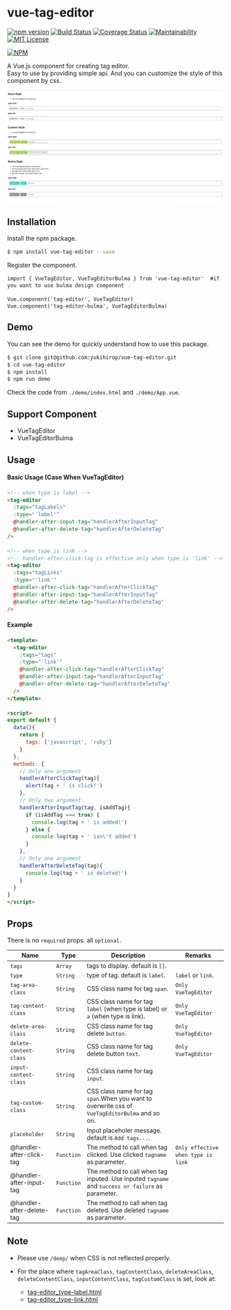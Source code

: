 # vue-tag-editor

[![npm version](https://badge.fury.io/js/vue-tag-editor-set.svg)](https://badge.fury.io/js/vue-tag-editor-set)
[![Build Status](https://travis-ci.org/yukihirop/vue-tag-editor.svg?branch=master)](https://travis-ci.org/yukihirop/vue-tag-editor)
[![Coverage Status](https://coveralls.io/repos/github/yukihirop/vue-tag-editor/badge.svg?branch=before_release)](https://coveralls.io/github/yukihirop/vue-tag-editor?branch=before_release)
[![Maintainability](https://api.codeclimate.com/v1/badges/69b323668f245135f9d2/maintainability)](https://codeclimate.com/github/yukihirop/vue-tag-editor/maintainability)
[![MIT License](http://img.shields.io/badge/license-MIT-blue.svg?style=flat)](LICENSE)

[![NPM](https://nodei.co/npm/vue-tag-editor-set.png)](https://nodei.co/npm/vue-tag-editor-set/)


A Vue.js component for creating tag editor.<br>
Easy to use by providing simple api. And you can customize the style of this component by css.

<img src="https://raw.githubusercontent.com/yukihirop/vue-tag-editor/master/img/vue-tag-editor-set.png" />

## Installation

Install the npm package.

```bash
$ npm install vue-tag-editor --save
```

Register the component.

```
import { VueTagEditor, VueTagEditorBulma } from 'vue-tag-editor'  #if you want to use bulma design component

Vue.component('tag-editor', VueTagEditor)
Vue.component('tag-editor-bulma', VueTagEditorBulma)
```

## Demo

You can see the demo for quickly understand how to use this package.

```bash
$ git clone git@github.com:yukihirop/vue-tag-editor.git
$ cd vue-tag-editor
$ npm install
$ npm run demo
```

Check the code from `./demo/index.html` and `./demo/App.vue`.

## Support Component

- VueTagEditor
- VueTagEditorBulma

## Usage

#### Basic Usage (Case When VueTagEditor)

```html
<!-- when type is label -->
<tag-editor
  :tags="tagLabels"
  :type="'label'"
  @handler-after-input-tag="handlerAfterInputTag"
  @handler-after-delete-tag="handlerAfterDeleteTag"
/>

<!-- when type is link -->
<!-- handler-after-click-tag is effective only when type is 'link' -->
<tag-editor
  :tags="tagLinks"
  :type="'link'"
  @handler-after-click-tag="handlerAfterClickTag"
  @handler-after-input-tag="handlerAfterInputTag"
  @handler-after-delete-tag="handlerAfterDeleteTag"
/>
```

#### Example

```html
<template>
  <tag-editor
    :tags="tags"
    :type="'link'"
    @handler-after-click-tag="handlerAfterClickTag"
    @handler-after-input-tag="handlerAfterInputTag"
    @handler-after-delete-tag="handlerAfterDeleteTag"
  />
</template>

<script>
export default {
  data(){
    return {
      tags: ['javascript', 'ruby']
    }
  },
  methods: {
    // Only one argument
    handlerAfterClickTag(tag){
      alert(tag + ' is click!')
    },
    // Only two argument
    handlerAfterInputTag(tag, isAddTag){
      if (isAddTag === true) {
        console.log(tag + ' is added!')
      } else {
        console.log(tag + ' isn\'t added')
      }
    },
    // Only one argument
    handlerAfterDeleteTag(tag){
      console.log(tag + ' is deleted!')
    }
  }
}
</script>
```

## Props

There is no `required` props. all `optional`.

|Name|Type|Description|Remarks|
|----|----|-----------|-------|
|`tags`|`Array`|tags to display. default is `[]`.|
|`type`|`String`|type of tag. default is `label`.|`label` or `link`.|
|`tag-area-class`|`String`|CSS class name for tag `span`.|`Only VueTagEditor`|
|`tag-content-class`|`String`|CSS class name for tag `label` (when type is label) or `a` (when type is link).|`Only VueTagEditor`|
|`delete-area-class`|`String`|CSS class name for tag delete `button`.|`Only VueTagEditor`|
|`delete-content-class`|`String`|CSS class name for tag delete button `text`.|`Only VueTagEditor`|
|`input-content-class`|`String`|CSS class name for tag `input`.|
|`tag-custom-class`|`String`|CSS class name for tag `span`.When you want to overwrite css of `VueTagEditorBulma` and so on.|
|`placeholder`|`String`|Input placeholer message. default is `Add tags...`.|
|@handler-after-click-tag|`Function`|The method to call when tag clicked. Use clicked `tagname` as parameter.|`Only effective when type is link`|
|@handler-after-input-tag|`Function`|The method to call when tag inputed. Use inputed `tagname` and `success or failure` as parameter.|
|@handler-after-delete-tag|`Function`|The method to call when tag deleted. Use deleted `tagname` as parameter.|

## Note

- Please use `/deep/` when CSS is not reflected properly.
- For the place where `tagAreaClass`, `tagContentClass`, `deleteAreaClass`, `deleteContentClass`, `inputContentClass`, `tagCustomClass` is set,
look at:

    - [tag-editor_type-label.html](https://github.com/yukihirop/vue-tag-editor/blob/master/docs/tag-editor_type-label.html)
    - [tag-editor_type-link.html](https://github.com/yukihirop/vue-tag-editor/blob/master/docs/tag-editor_type-link.html)
